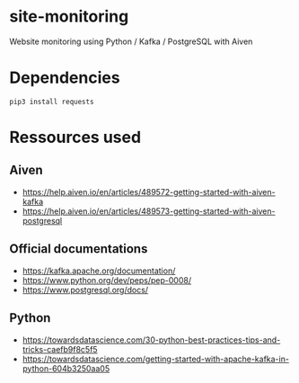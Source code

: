 # site-monitoring

Website monitoring using Python / Kafka / PostgreSQL with Aiven

# Dependencies

`pip3 install requests`

# Ressources used

## Aiven

- https://help.aiven.io/en/articles/489572-getting-started-with-aiven-kafka
- https://help.aiven.io/en/articles/489573-getting-started-with-aiven-postgresql

## Official documentations

- https://kafka.apache.org/documentation/
- https://www.python.org/dev/peps/pep-0008/
- https://www.postgresql.org/docs/

## Python

- https://towardsdatascience.com/30-python-best-practices-tips-and-tricks-caefb9f8c5f5
- https://towardsdatascience.com/getting-started-with-apache-kafka-in-python-604b3250aa05
